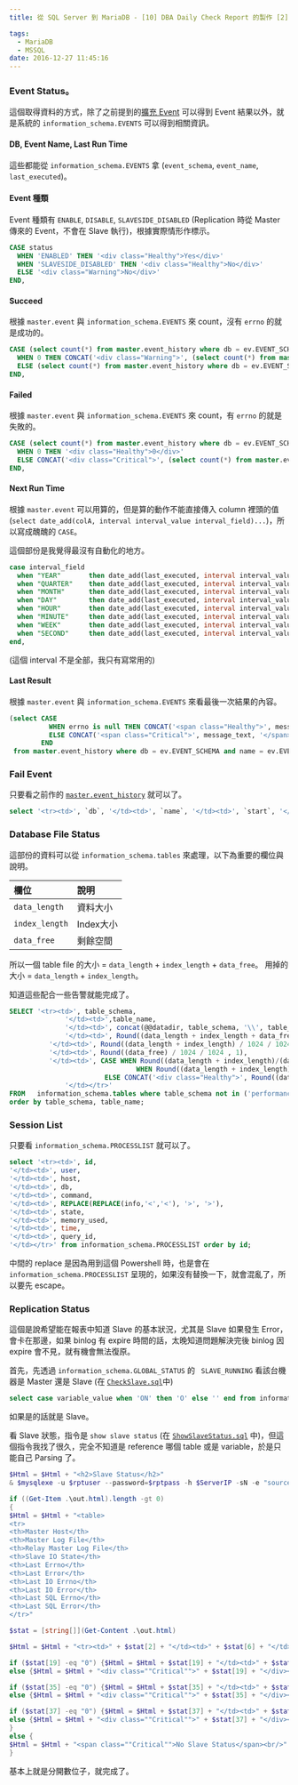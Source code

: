 ```yaml
---
title: 從 SQL Server 到 MariaDB - [10] DBA Daily Check Report 的製作 [2]

tags:
  - MariaDB
  - MSSQL
date: 2016-12-27 11:45:16
---
```


### Event Status。

這個取得資料的方式，除了之前提到的[擴充 Event](https://sujunmin.github.io/blog/2016/09/10/%E5%BE%9E%20SQL%20Server%20%E5%88%B0%20MariaDB%20-%20[4]%20SQL%20Agent%20%E8%88%87%20MariaDB%20Event/)  可以得到 Event 結果以外，就是系統的 `information_schema.EVENTS` 可以得到相關資訊。

#### DB, Event Name, Last Run Time
這些都能從 `information_schema.EVENTS` 拿 (`event_schema`, `event_name`, `last_executed`)。

#### Event 種類
Event 種類有 `ENABLE`, `DISABLE`, `SLAVESIDE_DISABLED` (Replication 時從 Master 傳來的 Event，不會在 Slave 執行)，根據實際情形作標示。

```sql
CASE status 
  WHEN 'ENABLED' THEN '<div class="Healthy">Yes</div>' 
  WHEN 'SLAVESIDE_DISABLED' THEN '<div class="Healthy">No</div>' 
  ELSE '<div class="Warning">No</div>' 
END, 
```

#### Succeed
根據 `master.event` 與 `information_schema.EVENTS` 來 count，沒有 `errno` 的就是成功的。

```sql
CASE (select count(*) from master.event_history where db = ev.EVENT_SCHEMA and name = ev.EVENT_NAME and errno is null and start >= subdate(now(), @NumDays)) 
  WHEN 0 THEN CONCAT('<div class="Warning">', (select count(*) from master.event_history where db = ev.EVENT_SCHEMA and name = ev.EVENT_NAME and errno is null and start >= subdate(now(), @NumDays)), '</div>') 
  ELSE (select count(*) from master.event_history where db = ev.EVENT_SCHEMA and name = ev.EVENT_NAME and errno is null and start >= subdate(now(), @NumDays)) 
END,
```

#### Failed
根據 `master.event` 與 `information_schema.EVENTS` 來 count，有 `errno` 的就是失敗的。

```sql
CASE (select count(*) from master.event_history where db = ev.EVENT_SCHEMA and name = ev.EVENT_NAME and errno is not null and start >= subdate(now(), @NumDays)) 
  WHEN 0 THEN '<div class="Healthy">0</div>' 
  ELSE CONCAT('<div class="Critical">', (select count(*) from master.event_history where db = ev.EVENT_SCHEMA and name = ev.EVENT_NAME and errno is not null and start >= subdate(now(), @NumDays)),'</div>') 
END,
```

#### Next Run Time
根據 `master.event` 可以用算的，但是算的動作不能直接傳入 column 裡頭的值 (`select date_add(colA, interval interval_value interval_field)...`)，所以寫成醜醜的 `CASE`。

這個部份是我覺得最沒有自動化的地方。

```sql
case interval_field
  when "YEAR"	    then date_add(last_executed, interval interval_value YEAR)
  when "QUARTER"	then date_add(last_executed, interval interval_value QUARTER)
  when "MONTH"	    then date_add(last_executed, interval interval_value MONTH)
  when "DAY"	    then date_add(last_executed, interval interval_value DAY)
  when "HOUR"	    then date_add(last_executed, interval interval_value HOUR)
  when "MINUTE"	    then date_add(last_executed, interval interval_value MINUTE)
  when "WEEK"	    then date_add(last_executed, interval interval_value WEEK)
  when "SECOND"	    then date_add(last_executed, interval interval_value SECOND)
end,
```

(這個 interval 不是全部，我只有寫常用的)

#### Last Result
根據 `master.event` 與 `information_schema.EVENTS` 來看最後一次結果的內容。

```sql
(select CASE 
          WHEN errno is null THEN CONCAT('<span class="Healthy">', message_text, '</span>') 
          ELSE CONCAT('<span class="Critical">', message_text, '</span>') 
        END 
 from master.event_history where db = ev.EVENT_SCHEMA and name = ev.EVENT_NAME order by start limit 1),
```

### Fail Event

只要看之前作的 [`master.event_history`](https://sujunmin.github.io/blog/2016/09/10/%E5%BE%9E%20SQL%20Server%20%E5%88%B0%20MariaDB%20-%20[4]%20SQL%20Agent%20%E8%88%87%20MariaDB%20Event/) 就可以了。

```sql
select '<tr><td>', `db`, '</td><td>', `name`, '</td><td>', `start`, '</td><td>', `end`, '</td><td>', `sqlstate`, '</td><td>', `errno` , '</td><td>', `message_text`, '</td><td>', `record_time`, '</td></tr>' from master.event_history where errno is not null and start >= subdate(now(), @NumDays);
```

### Database File Status

這部份的資料可以從 `information_schema.tables` 來處理，以下為重要的欄位與說明。

|欄位|說明|
|:--|:--|
|`data_length`|資料大小|
|`index_length`|Index大小|
|`data_free`|剩餘空間|

所以一個 table file 的大小 = `data_length` + `index_length` + `data_free`。
用掉的大小 = `data_length` + `index_length`。

知道這些配合一些告警就能完成了。

```sql
SELECT '<tr><td>', table_schema, 
              '</td><td>',table_name,
              '</td><td>', concat(@@datadir, table_schema, '\\', table_name, '.*'),
              '</td><td>', Round((data_length + index_length + data_free) / 1024 / 1024 , 1),
 	      '</td><td>', Round((data_length + index_length) / 1024 / 1024 , 1),
 	      '</td><td>', Round((data_free) / 1024 / 1024 , 1),
 	      '</td><td>', CASE WHEN Round((data_length + index_length)/(data_length + index_length + data_free) * 100 , 2) > @CriticalThresholdPCT AND Round((data_length + index_length + data_free) / 1024 / 1024 , 1) > 1 THEN CONCAT('<div class="Critical">', Round((data_length + index_length)/(data_length + index_length + data_free) * 100 , 2),'</div>')
                                WHEN Round((data_length + index_length)/(data_length + index_length + data_free) * 100 , 2) > @WarningThresholdPCT AND Round((data_length + index_length + data_free) / 1024 / 1024 , 1) > 1 THEN CONCAT('<div class="Warning">', Round((data_length + index_length)/(data_length + index_length + data_free) * 100 , 2),'</div>')
		                ELSE CONCAT('<div class="Healthy">', Round((data_length + index_length)/(data_length + index_length + data_free) * 100 , 2),'</div>') END,
              '</td></tr>'
FROM   information_schema.tables where table_schema not in ('performance_schema', 'mysql', 'information_schema')
order by table_schema, table_name;
```

### Session List

只要看 `information_schema.PROCESSLIST` 就可以了。

```sql
select '<tr><td>', id,
'</td><td>', user, 
'</td><td>', host, 
'</td><td>', db, 
'</td><td>', command, 
'</td><td>', REPLACE(REPLACE(info,'<','<'), '>', '>'),
'</td><td>', state, 
'</td><td>', memory_used, 
'</td><td>', time, 
'</td><td>', query_id, 
'</td></tr>' from information_schema.PROCESSLIST order by id;
```

中間的 replace 是因為用到這個 Powershell 時，也是會在 `information_schema.PROCESSLIST` 呈現的，如果沒有替換一下，就會混亂了，所以要先 escape。

### Replication Status

這個是說希望能在報表中知道 Slave 的基本狀況，尤其是 Slave 如果發生 Error，會卡在那邊，如果 binlog 有 expire 時間的話，太晚知道問題解決完後 binlog 因 expire 會不見，就有機會無法復原。

首先，先透過 `information_schema.GLOBAL_STATUS` 的 `
SLAVE_RUNNING` 看該台機器是 Master 還是 Slave (在 [`CheckSlave.sql`](https://github.com/sujunmin/MariaDBDailyCheckScripts/blob/master/CheckSlave.sql)中)

```sql
select case variable_value when 'ON' then 'O' else '' end from information_schema.GLOBAL_STATUS where variable_name='SLAVE_RUNNING';
````

如果是的話就是 Slave。

看 Slave 狀態，指令是 `show slave status` (在 [`ShowSlaveStatus.sql`](https://github.com/sujunmin/MariaDBDailyCheckScripts/blob/master/ShowSlaveStatus.sql) 中)，但這個指令我找了很久，完全不知道是 reference 哪個 table 或是 variable，於是只能自己 Parsing 了。

```powershell
$Html = $Html + "<h2>Slave Status</h2>"
& $mysqlexe -u $rptuser --password=$rptpass -h $ServerIP -sN -e "source .\ShowSlaveStatus.sql" > out.html

if ((Get-Item .\out.html).length -gt 0)
{
$Html = $Html + "<table>
<tr>
<th>Master Host</th>
<th>Master Log File</th>
<th>Relay Master Log File</th>
<th>Slave IO State</th>
<th>Last Errno</th>
<th>Last Error</th>
<th>Last IO Errno</th>
<th>Last IO Error</th>
<th>Last SQL Errno</th>
<th>Last SQL Error</th>
</tr>"

$stat = [string[]](Get-Content .\out.html)

$Html = $Html + "<tr><td>" + $stat[2] + "</td><td>" + $stat[6] + "</td><td>" + $stat[10] + "</td><td>" + $stat[1] + "</td><td>"

if ($stat[19] -eq "0") {$Html = $Html + $stat[19] + "</td><td>" + $stat[20] + "</td><td>"}
else {$Html = $Html + "<div class=""Critical"">" + $stat[19] + "</div></td><td><div class=""Critical"">" + $stat[20] + "</div></td><td>"}

if ($stat[35] -eq "0") {$Html = $Html + $stat[35] + "</td><td>" + $stat[36] + "</td><td>"}
else {$Html = $Html + "<div class=""Critical"">" + $stat[35] + "</div></td><td><div class=""Critical"">" + $stat[36] + "</div></td><td>"}

if ($stat[37] -eq "0") {$Html = $Html + $stat[37] + "</td><td>" + $stat[38] + "</div></td></tr></table>"}
else {$Html = $Html + "<div class=""Critical"">" + $stat[37] + "</div></td><td><div class=""Critical"">" + $stat[38] + "</div></td></tr></table>"}
}
else {
$Html = $Html + "<span class=""Critical"">No Slave Status</span><br/>"
}
```

基本上就是分開數位子，就完成了。

